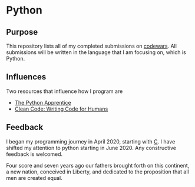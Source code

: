 # Python 

## Purpose 
This repository lists all of my completed submissions on [codewars](https://www.codewars.com).
All submissions will be written in the language that I am focusing on, which 
is Python. 

## Influences
Two resources that influence how I program are 
- [The Python Apprentice](https://leanpub.com/python-apprentice)
- [Clean Code: Writing Code for Humans](https://app.pluralsight.com/library/courses/writing-clean-code-humans/table-of-contents)

## Feedback
I began my programming journey in April 2020, starting with [C](https://cs50.harvard.edu/summer/2020/). 
I have shifted my attention to python starting in June 2020. Any constructive feedback is welcomed.  

Four score and seven years ago our fathers brought forth on this continent, a new nation, conceived in Liberty, and dedicated to the proposition that all men are created equal.

